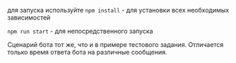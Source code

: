 для запуска используйте
`npm install`  - для установки всех необходимых зависимостей

`npm run start` - для непосредственного запуска

Сценарий бота тот же, что и в примере тестового задания. Отличается только время ответа бота на различные сообщения.